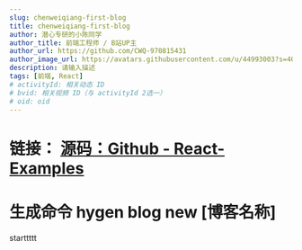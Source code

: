 ```yaml
---
slug: chenweiqiang-first-blog
title: chenweiqiang-first-blog
author: 潜心专研的小陈同学
author_title: 前端工程师 / B站UP主
author_url: https://github.com/CWQ-970815431
author_image_url: https://avatars.githubusercontent.com/u/44993003?s=400&u=02570a73330dd7eeae310b302962c034b2833988&v=4
description: 请输入描述
tags: [前端, React]
# activityId: 相关动态 ID
# bvid: 相关视频 ID（与 activityId 2选一）
# oid: oid
---
```


<!-- truncate -->

# 链接： [源码：Github - React-Examples](https://github.com/CWQ-970815431/cwq-blog)
# 生成命令 hygen blog new [博客名称]

starttttt

